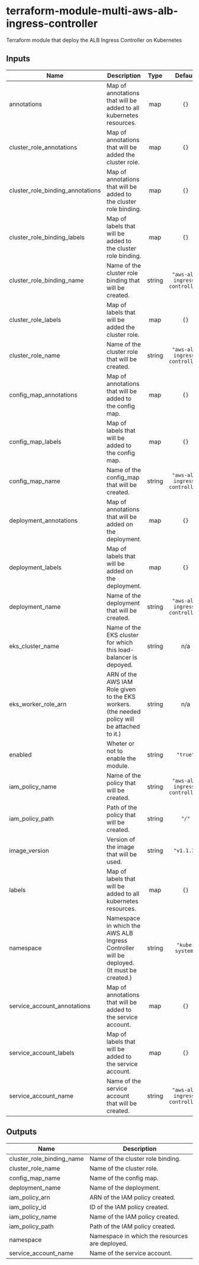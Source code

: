 # terraform-module-multi-aws-alb-ingress-controller

Terraform module that deploy the ALB Ingress Controller on Kubernetes

<!-- BEGINNING OF PRE-COMMIT-TERRAFORM DOCS HOOK -->
## Inputs

| Name | Description | Type | Default | Required |
|------|-------------|:----:|:-----:|:-----:|
| annotations | Map of annotations that will be added to all kubernetes resources. | map | `{}` | no |
| cluster\_role\_annotations | Map of annotations that will be added the cluster role. | map | `{}` | no |
| cluster\_role\_binding\_annotations | Map of annotations that will be added to the cluster role binding. | map | `{}` | no |
| cluster\_role\_binding\_labels | Map of labels that will be added to the cluster role binding. | map | `{}` | no |
| cluster\_role\_binding\_name | Name of the cluster role binding that will be created. | string | `"aws-alb-ingress-controller"` | no |
| cluster\_role\_labels | Map of labels that will be added the cluster role. | map | `{}` | no |
| cluster\_role\_name | Name of the cluster role that will be created. | string | `"aws-alb-ingress-controller"` | no |
| config\_map\_annotations | Map of annotations that will be added to the config map. | map | `{}` | no |
| config\_map\_labels | Map of labels that will be added to the config map. | map | `{}` | no |
| config\_map\_name | Name of the config_map that will be created. | string | `"aws-alb-ingress-controller"` | no |
| deployment\_annotations | Map of annotations that will be added on the deployment. | map | `{}` | no |
| deployment\_labels | Map of labels that will be added on the deployment. | map | `{}` | no |
| deployment\_name | Name of the deployment that will be created. | string | `"aws-alb-ingress-controller"` | no |
| eks\_cluster\_name | Name of the EKS cluster for which this load-balancer is depoyed. | string | n/a | yes |
| eks\_worker\_role\_arn | ARN of the AWS IAM Role given to the EKS workers. (the needed policy will be attached to it.) | string | n/a | yes |
| enabled | Wheter or not to enable the module. | string | `"true"` | no |
| iam\_policy\_name | Name of the policy that will be created. | string | `"aws-alb-ingress-controller"` | no |
| iam\_policy\_path | Path of the policy that will be created. | string | `"/"` | no |
| image\_version | Version of the image that will be used. | string | `"v1.1.3"` | no |
| labels | Map of labels that will be added to all kubernetes resources. | map | `{}` | no |
| namespace | Namespace in which the AWS ALB Ingress Controller will be deployed. (It must be created.) | string | `"kube-system"` | no |
| service\_account\_annotations | Map of annotations that will be added to the service account. | map | `{}` | no |
| service\_account\_labels | Map of labels that will be added to the service account. | map | `{}` | no |
| service\_account\_name | Name of the service account that will be created. | string | `"aws-alb-ingress-controller"` | no |

## Outputs

| Name | Description |
|------|-------------|
| cluster\_role\_binding\_name | Name of the cluster role binding. |
| cluster\_role\_name | Name of the cluster role. |
| config\_map\_name | Name of the config map. |
| deployment\_name | Name of the deployment. |
| iam\_policy\_arn | ARN of the IAM policy created. |
| iam\_policy\_id | ID of the IAM policy created. |
| iam\_policy\_name | Name of the IAM policy created. |
| iam\_policy\_path | Path of the IAM policy created. |
| namespace | Namespace in which the resources are deployed. |
| service\_account\_name | Name of the service account. |

<!-- END OF PRE-COMMIT-TERRAFORM DOCS HOOK -->
